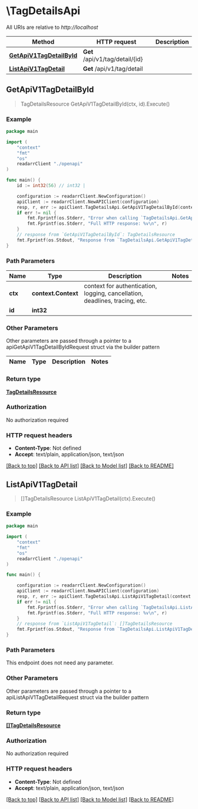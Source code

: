 # \TagDetailsApi

All URIs are relative to *http://localhost*

Method | HTTP request | Description
------------- | ------------- | -------------
[**GetApiV1TagDetailById**](TagDetailsApi.md#GetApiV1TagDetailById) | **Get** /api/v1/tag/detail/{id} | 
[**ListApiV1TagDetail**](TagDetailsApi.md#ListApiV1TagDetail) | **Get** /api/v1/tag/detail | 



## GetApiV1TagDetailById

> TagDetailsResource GetApiV1TagDetailById(ctx, id).Execute()



### Example

```go
package main

import (
    "context"
    "fmt"
    "os"
    readarrClient "./openapi"
)

func main() {
    id := int32(56) // int32 | 

    configuration := readarrClient.NewConfiguration()
    apiClient := readarrClient.NewAPIClient(configuration)
    resp, r, err := apiClient.TagDetailsApi.GetApiV1TagDetailById(context.Background(), id).Execute()
    if err != nil {
        fmt.Fprintf(os.Stderr, "Error when calling `TagDetailsApi.GetApiV1TagDetailById``: %v\n", err)
        fmt.Fprintf(os.Stderr, "Full HTTP response: %v\n", r)
    }
    // response from `GetApiV1TagDetailById`: TagDetailsResource
    fmt.Fprintf(os.Stdout, "Response from `TagDetailsApi.GetApiV1TagDetailById`: %v\n", resp)
}
```

### Path Parameters


Name | Type | Description  | Notes
------------- | ------------- | ------------- | -------------
**ctx** | **context.Context** | context for authentication, logging, cancellation, deadlines, tracing, etc.
**id** | **int32** |  | 

### Other Parameters

Other parameters are passed through a pointer to a apiGetApiV1TagDetailByIdRequest struct via the builder pattern


Name | Type | Description  | Notes
------------- | ------------- | ------------- | -------------


### Return type

[**TagDetailsResource**](TagDetailsResource.md)

### Authorization

No authorization required

### HTTP request headers

- **Content-Type**: Not defined
- **Accept**: text/plain, application/json, text/json

[[Back to top]](#) [[Back to API list]](../README.md#documentation-for-api-endpoints)
[[Back to Model list]](../README.md#documentation-for-models)
[[Back to README]](../README.md)


## ListApiV1TagDetail

> []TagDetailsResource ListApiV1TagDetail(ctx).Execute()



### Example

```go
package main

import (
    "context"
    "fmt"
    "os"
    readarrClient "./openapi"
)

func main() {

    configuration := readarrClient.NewConfiguration()
    apiClient := readarrClient.NewAPIClient(configuration)
    resp, r, err := apiClient.TagDetailsApi.ListApiV1TagDetail(context.Background()).Execute()
    if err != nil {
        fmt.Fprintf(os.Stderr, "Error when calling `TagDetailsApi.ListApiV1TagDetail``: %v\n", err)
        fmt.Fprintf(os.Stderr, "Full HTTP response: %v\n", r)
    }
    // response from `ListApiV1TagDetail`: []TagDetailsResource
    fmt.Fprintf(os.Stdout, "Response from `TagDetailsApi.ListApiV1TagDetail`: %v\n", resp)
}
```

### Path Parameters

This endpoint does not need any parameter.

### Other Parameters

Other parameters are passed through a pointer to a apiListApiV1TagDetailRequest struct via the builder pattern


### Return type

[**[]TagDetailsResource**](TagDetailsResource.md)

### Authorization

No authorization required

### HTTP request headers

- **Content-Type**: Not defined
- **Accept**: text/plain, application/json, text/json

[[Back to top]](#) [[Back to API list]](../README.md#documentation-for-api-endpoints)
[[Back to Model list]](../README.md#documentation-for-models)
[[Back to README]](../README.md)

